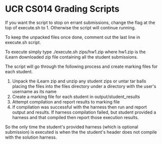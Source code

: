 # UCR CS014 Grading Scripts

If you want the script to stop on errant submissions, change the flag at
the top of execute.sh to 1. Otherwise the script will continue running.

To keep the unpacked files once done, comment out the last line in
execute.sh script.

To execute simply type ./execute.sh zips/hw1.zip where hw1.zip is the
iLearn downloaded zip file containing all the student submissions.

The script will go through the following process and create marking files
for each student.
1) Unpack the iLearn zip and unzip any student zips or untar tar balls
placing the files into the files directory under a directory with the
user's username as its name
2) Create a marking file for each student in output/student\_results
3) Attempt compilation and report results to marking file
4) If compilation was successful with the harness then run and report
output and results. If harness compilation failed, but student provided a
harness and that compiled then report those execution results.

So the only time the student's provided harness (which is optional
submission) is executed is when the the student's header does not compile
with the solution harness.

